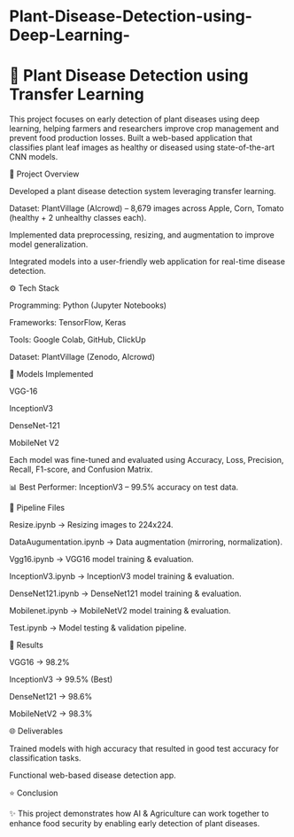 # Plant-Disease-Detection-using-Deep-Learning-

# 🌱 Plant Disease Detection using Transfer Learning

This project focuses on early detection of plant diseases using deep learning, helping farmers and researchers improve crop management and prevent food production losses. Built a web-based application that classifies plant leaf images as healthy or diseased using state-of-the-art CNN models.

📌 Project Overview

Developed a plant disease detection system leveraging transfer learning.

Dataset: PlantVillage (AIcrowd) – 8,679 images across Apple, Corn, Tomato (healthy + 2 unhealthy classes each).

Implemented data preprocessing, resizing, and augmentation to improve model generalization.

Integrated models into a user-friendly web application for real-time disease detection.

⚙️ Tech Stack

Programming: Python (Jupyter Notebooks)

Frameworks: TensorFlow, Keras

Tools: Google Colab, GitHub, ClickUp

Dataset: PlantVillage (Zenodo, AIcrowd)

🧠 Models Implemented

VGG-16

InceptionV3

DenseNet-121

MobileNet V2

Each model was fine-tuned and evaluated using Accuracy, Loss, Precision, Recall, F1-score, and Confusion Matrix.

📊 Best Performer: InceptionV3 – 99.5% accuracy on test data.

📂 Pipeline Files

Resize.ipynb → Resizing images to 224x224.

DataAugumentation.ipynb → Data augmentation (mirroring, normalization).

Vgg16.ipynb → VGG16 model training & evaluation.

InceptionV3.ipynb → InceptionV3 model training & evaluation.

DenseNet121.ipynb → DenseNet121 model training & evaluation.

Mobilenet.ipynb → MobileNetV2 model training & evaluation.

Test.ipynb → Model testing & validation pipeline.

🚀 Results

VGG16 → 98.2%

InceptionV3 → 99.5% (Best)

DenseNet121 → 98.6%

MobileNetV2 → 98.3%

🌐 Deliverables

Trained models with high accuracy that resulted in good test accuracy for classification tasks.

Functional web-based disease detection app.

⭐️ Conclusion

✨ This project demonstrates how AI & Agriculture can work together to enhance food security by enabling early detection of plant diseases.
